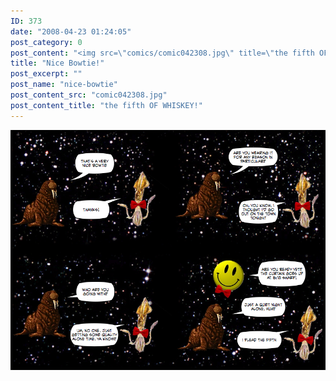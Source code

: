 ```yaml
---
ID: 373
date: "2008-04-23 01:24:05"
post_category: 0
post_content: "<img src=\"comics/comic042308.jpg\" title=\"the fifth OF WHISKEY!\" />"
title: "Nice Bowtie!"
post_excerpt: ""
post_name: "nice-bowtie"
post_content_src: "comic042308.jpg"
post_content_title: "the fifth OF WHISKEY!"
---
```



[![the fifth OF WHISKEY!](/comics-hi-res/comic042308.jpg)](/comics-hi-res/comic042308.jpg)
